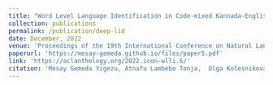 ```yaml
---
title: "Word Level Language Identification in Code-mixed Kannada-English Texts using Deep Learning Approach"
collection: publications
permalink: /publication/deep-lid
date: December, 2022
venue: 'Proceedings of the 19th International Conference on Natural Language Processing (ICON)'
paperurl: 'https://mesay-gemeda.github.io/files/paper5.pdf'
link: 'https://aclanthology.org/2022.icon-wlli.6/'
citation: 'Mesay Gemeda Yigezu, Atnafu Lambebo Tonja,  Olga Kolesnikova, Moein Shahiki Tash, Grigori Sidorov, Alexander Gelbukh. 2022. &quot;Word Level Language Identification in Code-mixed Kannada-English Texts using Deep Learning Approach.&quot; <i>Proceedings of the 19th International Conference on Natural Language Processing (ICON)</i>'
---
```

